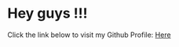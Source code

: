 <body>
    <h1>Hey guys !!!</h1>
    <p>Click the link below to visit my Github Profile: <a href="https://github.com/TANJIANXIN13">Here</a> </p>
</body>

